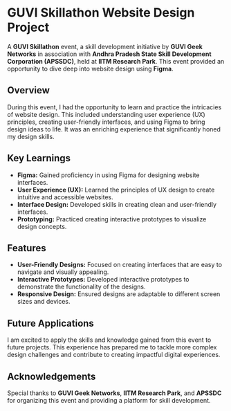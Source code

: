 # GUVI Skillathon Website Design Project

A **GUVI Skillathon** event, a skill development initiative by **GUVI Geek Networks** in association with **Andhra Pradesh State Skill Development Corporation (APSSDC)**, held at **IITM Research Park**. This event provided an opportunity to dive deep into website design using **Figma**.

## Overview

During this event, I had the opportunity to learn and practice the intricacies of website design. This included understanding user experience (UX) principles, creating user-friendly interfaces, and using Figma to bring design ideas to life. It was an enriching experience that significantly honed my design skills.

## Key Learnings

- **Figma:** Gained proficiency in using Figma for designing website interfaces.
- **User Experience (UX):** Learned the principles of UX design to create intuitive and accessible websites.
- **Interface Design:** Developed skills in creating clean and user-friendly interfaces.
- **Prototyping:** Practiced creating interactive prototypes to visualize design concepts.

## Features

- **User-Friendly Designs:** Focused on creating interfaces that are easy to navigate and visually appealing.
- **Interactive Prototypes:** Developed interactive prototypes to demonstrate the functionality of the designs.
- **Responsive Design:** Ensured designs are adaptable to different screen sizes and devices.

## Future Applications

I am excited to apply the skills and knowledge gained from this event to future projects. This experience has prepared me to tackle more complex design challenges and contribute to creating impactful digital experiences.

## Acknowledgements

Special thanks to **GUVI Geek Networks**, **IITM Research Park**, and **APSSDC** for organizing this event and providing a platform for skill development.

